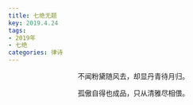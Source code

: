```yaml
---
title: 七绝无题
key: 2019.4.24
tags: 
- 2019年 
- 七绝
categories: 律诗
---
```


<p align="center">不闻粉黛随风去，却显丹青待月归。
</p>
<p align="center">孤傲自得也成品，只从清雅尽相偎。
</p>
